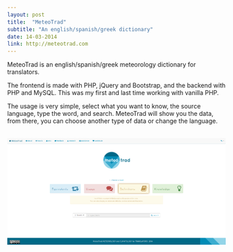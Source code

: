 ```yaml
---
layout: post
title:  "MeteoTrad"
subtitle: "An english/spanish/greek dictionary"
date: 14-03-2014
link: http://meteotrad.com
---
```


MeteoTrad is an english/spanish/greek meteorology dictionary for translators.

The frontend is made with PHP, jQuery and Bootstrap, and the backend with PHP and MySQL. This was my first and last time working with vanilla PHP.

The usage is very simple, select what you want to know, the source language, type the word, and search. MeteoTrad will show you the data, from there, you can choose another type of data or change the language.

<br>

<div class="row">
    <div class="col-xs-12 col-sm-12 col-md-12">
        <a href="#" class="thumbnail">
            <img src="/assets/images/dev/meteo1.png" class="img-responsive">
        </a>
    </div>
</div>
